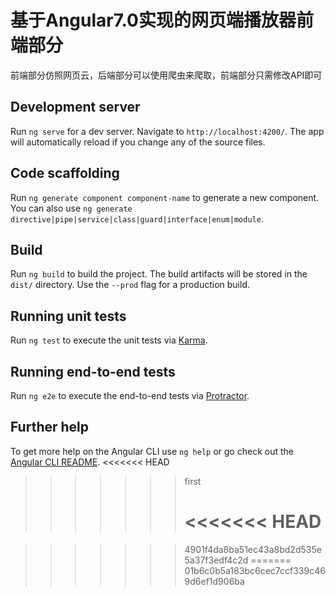 # 基于Angular7.0实现的网页端播放器前端部分

前端部分仿照网页云，后端部分可以使用爬虫来爬取，前端部分只需修改API即可



## Development server

Run `ng serve` for a dev server. Navigate to `http://localhost:4200/`. The app will automatically reload if you change any of the source files.

## Code scaffolding

Run `ng generate component component-name` to generate a new component. You can also use `ng generate directive|pipe|service|class|guard|interface|enum|module`.

## Build

Run `ng build` to build the project. The build artifacts will be stored in the `dist/` directory. Use the `--prod` flag for a production build.

## Running unit tests

Run `ng test` to execute the unit tests via [Karma](https://karma-runner.github.io).

## Running end-to-end tests

Run `ng e2e` to execute the end-to-end tests via [Protractor](http://www.protractortest.org/).

## Further help

To get more help on the Angular CLI use `ng help` or go check out the [Angular CLI README](https://github.com/angular/angular-cli/blob/master/README.md).
<<<<<<< HEAD
>>>>>>> first
>>>>>>>
>>>>>>> <<<<<<< HEAD
>>>>>>> =======

>>>>>>> 4901f4da8ba51ec43a8bd2d535e5a37f3edf4c2d
=======
>>>>>>> 01b6c0b5a183bc6cec7ccf339c469d6ef1d906ba
